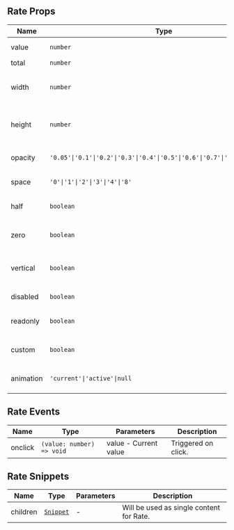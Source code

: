## Rate Props

| Name      | Type                                                                         | Default     | Required | Description                                |
| --------- | ---------------------------------------------------------------------------- | ----------- | -------- | ------------------------------------------ |
| value     | `number`                                                                     | `4`         | N        | Selected value.                            |
| total     | `number`                                                                     | `5`         | N        | Total score.                               |
| width     | `number`                                                                     | `24`        | N        | Width of single content (px).              |
| height    | `number`                                                                     | `24`        | N        | Height of single content (px).             |
| opacity   | `'0.05'\|'0.1'\|'0.2'\|'0.3'\|'0.4'\|'0.5'\|'0.6'\|'0.7'\|'0.8'\|'0.9'\|'1'` | `0.2`       | N        | Opacity of unselected content.             |
| space     | `'0'\|'1'\|'2'\|'3'\|'4'\|'8'`                                               | `'3'`       | N        | Content spacing.                           |
| half      | `boolean`                                                                    | `false`     | N        | Whether to allow half selection.           |
| zero      | `boolean`                                                                    | `false`     | N        | Whether to allow 0 score.                  |
| vertical  | `boolean`                                                                    | `false`     | N        | Whether to enable vertical half selection. |
| disabled  | `boolean`                                                                    | `false`     | N        | Whether to disable.                        |
| readonly  | `boolean`                                                                    | `false`     | N        | Whether it's read-only.                    |
| custom    | `boolean`                                                                    | `false`     | N        | Whether to use custom content.             |
| animation | `'current'\|'active'\|null`                                                  | `'current'` | N        | Click animation type.                      |

## Rate Events

| Name    | Type                      | Parameters            | Description         |
| ------- | ------------------------- | --------------------- | ------------------- |
| onclick | `(value: number) => void` | value - Current value | Triggered on click. |

## Rate Snippets

| Name     | Type                                                                | Parameters | Description                              |
| -------- | ------------------------------------------------------------------- | ---------- | ---------------------------------------- |
| children | [`Snippet`](https://svelte.dev/docs/svelte/snippet#Typing-snippets) | -          | Will be used as single content for Rate. |
